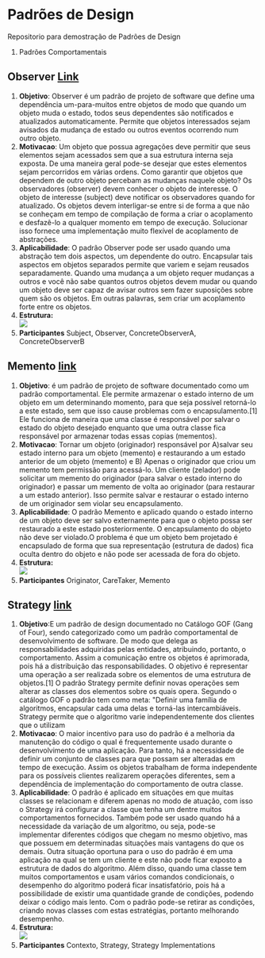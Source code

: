 # Padrões de Design
Repositorio para demostração de Padrões de Design

1. Padrões Comportamentais
 
 ## Observer [Link](https://github.com/Geovanni99/designPatterns/tree/main/Observer)

  <ol>
 <li> <b>Objetivo</b>: Observer é um padrão de projeto de software que define uma dependência um-para-muitos entre objetos de modo que quando um objeto muda o estado, todos seus dependentes são notificados e atualizados automaticamente. Permite que objetos interessados sejam avisados da mudança de estado ou outros eventos ocorrendo num outro objeto.
 </li>
 
  <li> <b>Motivacao</b>: Um objeto que possua agregações deve permitir que seus elementos sejam acessados sem que a sua estrutura interna seja exposta. De uma maneira geral pode-se desejar que estes elementos sejam percorridos em várias ordens. Como garantir que objetos que dependem de outro objeto percebam as mudanças naquele objeto? Os observadores (observer) devem conhecer o objeto de interesse. O objeto de interesse (subject) deve notificar os observadores quando for atualizado. Os objetos devem interligar-se entre si de forma a que não se conheçam em tempo de compilação de forma a criar o acoplamento e desfazê-lo a qualquer momento em tempo de execução. Solucionar isso fornece uma implementação muito flexível de acoplamento de abstrações. 
 </li>
 
  <li> <b>Aplicabilidade</b>: O padrão Observer pode ser usado quando uma abstração tem dois aspectos, um dependente do outro. Encapsular tais aspectos em objetos separados permite que variem e sejam reusados separadamente. Quando uma mudança a um objeto requer mudanças a outros e você não sabe quantos outros objetos devem mudar ou quando um objeto deve ser capaz de avisar outros sem fazer suposições sobre quem são os objetos. Em outras palavras, sem criar um acoplamento forte entre os objetos. 
 </li>
 
  <li> <b>Estrutura: </b><br />
  <img src="https://upload.wikimedia.org/wikipedia/commons/thumb/8/8d/Observer.svg/750px-Observer.svg.png" >
 </li>
 
  <li> <b>Participantes</b>
   Subject, Observer, ConcreteObserverA, ConcreteObserverB
  </li>
 </ol>
 
 ## Memento [link](https://github.com/Geovanni99/designPatterns/tree/main/Memento)
 
  <ol>
 <li> <b>Objetivo</b>: é um padrão de projeto de software documentado como um padrão comportamental. Ele permite armazenar o estado interno de um objeto em um determinando momento, para que seja possível retorná-lo a este estado, sem que isso cause problemas com o encapsulamento.[1]
Ele funciona de maneira que uma classe é responsável por salvar o estado do objeto desejado enquanto que uma outra classe fica responsável por armazenar todas essas copias (mementos). 
 </li>
 
  <li> <b>Motivacao</b>: Tornar um objeto (originador) responsável por A)salvar seu estado interno para um objeto (memento) e restaurando a um estado anterior de um objeto (memento) e B) Apenas o originador que criou um memento tem permissão para acessá-lo. Um cliente (zelador) pode solicitar um memento do originador (para salvar o estado interno do originador) e passar um memento de volta ao originador (para restaurar a um estado anterior).
Isso permite salvar e restaurar o estado interno de um originador sem violar seu encapsulamento. 
 </li>
 
  <li> <b>Aplicabilidade</b>: O padrão Memento e aplicado quando o estado interno de um objeto deve ser salvo externamente para que o objeto possa ser restaurado a este estado posteriormente. O encapsulamento do objeto não deve ser violado.O problema é que um objeto bem projetado é encapsulado de forma que sua representação (estrutura de dados) fica oculta dentro do objeto e não pode ser acessada de fora do objeto.

 </li>
 
  <li> <b>Estrutura: </b> <br />
  <img src="https://upload.wikimedia.org/wikipedia/commons/3/38/W3sDesign_Memento_Design_Pattern_UML.jpg" >
 </li>
 
  <li> <b>Participantes</b>
   Originator, CareTaker, Memento
  </li>
 </ol>
 
 ## Strategy [link](https://github.com/Geovanni99/designPatterns/tree/main/Strategy)
 
  <ol>
 <li> <b>Objetivo</b>:E um padrão de design documentado no Catálogo GOF (Gang of Four), sendo categorizado como um padrão comportamental de desenvolvimento de software.  De modo que delega as responsabilidades adquiridas pelas entidades, atribuindo, portanto, o comportamento. Assim a comunicação entre os objetos é aprimorada, pois há a distribuição das responsabilidades. O objetivo é representar uma operação a ser realizada sobre os elementos de uma estrutura de objetos.[1] O padrão Strategy permite definir novas operações sem alterar as classes dos elementos sobre os quais opera. Segundo o catálogo GOF o padrão tem como meta: "Definir uma família de algoritmos, encapsular cada uma delas e torná-las intercambiáveis. Strategy permite que o algoritmo varie independentemente dos clientes que o utilizam
 </li>
 
  <li> <b>Motivacao</b>: O maior incentivo para uso do padrão é a melhoria da manutenção do código o qual é frequentemente usado durante o desenvolvimento de uma aplicação. Para tanto, há a necessidade de definir um conjunto de classes para que possam ser alteradas em tempo de execução. Assim os objetos trabalham de forma independente para os possíveis clientes realizarem operações diferentes, sem a dependência de implementação do comportamento de outra classe. 
 </li>
 
  <li> <b>Aplicabilidade</b>: O padrão é aplicado em situações em que muitas classes se relacionam e diferem apenas no modo de atuação, com isso o Strategy irá configurar a classe que tenha um dentre muitos comportamentos fornecidos. Também pode ser usado quando há a necessidade da variação de um algoritmo, ou seja, pode-se implementar diferentes códigos que chegam no mesmo objetivo, mas que possuem em determinadas situações mais vantagens do que os demais. Outra situação oportuna para o uso do padrão é em uma aplicação na qual se tem um cliente e este não pode ficar exposto a estrutura de dados do algoritmo. Além disso, quando uma classe tem muitos comportamentos e usam vários comandos condicionais, o desempenho do algoritmo poderá ficar insatisfatório, pois há a possibilidade de existir uma quantidade grande de condições, podendo deixar o código mais lento. Com o padrão pode-se retirar as condições, criando novas classes com estas estratégias, portanto melhorando desempenho.  

 </li>
 
  <li> <b>Estrutura: </b> <br />
  <img src="https://robsoncastilho.files.wordpress.com/2011/04/strategy.gif?w=426&zoom=2" >
 </li>
 
  <li> <b>Participantes</b>
   Contexto, Strategy, Strategy Implementations
  </li>
 </ol>
 
  
